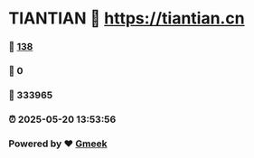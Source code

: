 # TIANTIAN :link: https://tiantian.cn 
### :page_facing_up: [138](https://tiantian.cn/tag.html) 
### :speech_balloon: 0 
### :hibiscus: 333965 
### :alarm_clock: 2025-05-20 13:53:56 
### Powered by :heart: [Gmeek](https://github.com/Meekdai/Gmeek)
